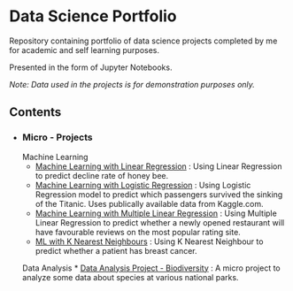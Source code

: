 # Data Science Portfolio

Repository containing portfolio of data science projects completed by me for academic and self learning purposes. 

Presented in the form of Jupyter Notebooks.

*Note: Data used in the projects is for demonstration purposes only.*

<h2>Contents</h2>

* <h3>Micro - Projects</h3>
      Machine Learning
      
     
     * [Machine Learning with Linear Regression](https://github.com/parna29/data-science-portfolio/blob/master/Machine%20Learning%20with%20Linear%20Regression.ipynb) : Using Linear Regression to predict decline rate of honey bee.
     * [Machine Learning with Logistic Regression](https://github.com/parna29/data-science-portfolio/blob/master/Machine%20Learning%20with%20Logistic%20Regression.ipynb) : Using Logistic Regression model to predict which                   passengers                    survived the sinking of the Titanic. Uses publically available data from Kaggle.com.
     * [Machine Learning with Multiple Linear Regression](https://github.com/parna29/data-science-portfolio/blob/master/Machine%20Learning%20with%20Multiple%20Linear%20Regression.ipynb) : Using Multiple Linear Regression to predict whether a newly opened restaurant will have favourable reviews on the most popular rating site.
     * [ML with K Nearest Neighbours](https://github.com/parna29/data-science-portfolio/blob/master/ML%20with%20K%20Nearest%20Neighbours.ipynb) : Using K Nearest Neighbour to predict whether a patient has breast cancer.
     
     Data Analysis
      * [Data Analysis Project - Biodiversity](https://github.com/parna29/data-science-portfolio/blob/master/Data%20Analysis%20Project%20-%20Biodiversity.ipynb) : A micro project to analyze some data about species at various national parks.          
         
         
        
      


